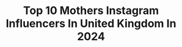 ---
title: Top 10 Mothers Instagram Influencers In United Kingdom In 2024
description: >-
  Find top mothers Instagram influencers in United Kingdom in 2024. Most popular hashtags: #pregnancy #siblings #parenting.
platform: Instagram
hits: 1550
text_top: Identify the most popular Instagram influencers on inBeat.
text_bottom: Our platform has 1550 Instagram influencers like this in United Kingdom for you to connect with.
profiles:
  - username: "thegreybuild"
    fullname: >-
      𝐂𝐇𝐋𝐎𝐄 | interiors,diy & mom life
    bio: >-
      🔨Renovating our home 🖤 ☁️boy mama navigating motherhood 🕊neutrals inspired palette 🤍just here to have a laugh ⁣⁣
    location: "United Kingdom"
    followers: 35074
    engagement: 767
    commentsToLikes: 0.196953
    id: ck5hpv01ws0f80i11e9jxj5zz
    verified: false
    hashtags: "#babyroominspo, #babynursery, #bathroomdesign, #neutralhome"
  - username: "faabsuu"
    fullname: >-
      Azalea Elezaj
    bio: >-
      Blessed with two! Motherhood | Fashion | Lifestyle
    location: "United Kingdom"
    followers: 29338
    engagement: 820
    commentsToLikes: 0.029254
    id: ck5zx41327avu0i14x1m3utb4
    verified: false
    hashtags: "#burberry, #italistdoesitbetter, #italistbyyou, #baseuk"
  - username: "makkylawson"
    fullname: >-
      Amaka Aderin-Lawson
    bio: >-
      Lifestyle | Fashion | Motherhood Relatable Mom Videos #NEWMOMDIARIESWITHMAKKY 💌 makkylawson@yahoo.com 📍UK
    location: "United Kingdom"
    followers: 22951
    engagement: 1157
    commentsToLikes: 0.037161
    id: cl5j74dzu6y6t0i23889g2uud
    verified: false
    hashtags: "#momsofinstagram, #toddlermomlife, #fallfashion, #makkylawson"
  - username: "_gemmalouisemiles"
    fullname: >-
      Gemma Louise Miles
    bio: >-
      motherhood, homemaking & wholesome living home & interior @gemmalouiseathome founder @girlofmuse management: paul@optimustalent.co.uk
    location: "United Kingdom"
    followers: 323570
    engagement: 495
    commentsToLikes: 0.013947
    id: ck13a0z08o2w40i19yho33lsj
    verified: false
    hashtags: "#9monthspregnant"
  - username: "rayawashere"
    fullname: >-
      Raya Was Here ☀️
    bio: >-
      ✨ Self Love, Motherhood & Conscious Living 🌱 Vegan Check out my YouTube Videos ⬇️
    location: "United Kingdom"
    followers: 156327
    engagement: 570
    commentsToLikes: 0.012448
    id: ck0tyhzuymwoa0i19u4jhx7c6
    verified: false
    hashtags: "#positanobeach, #amalficoast, #insta360, #maternity"
  - username: "lookingforlewys"
    fullname: >-
      lewys ball🥤
    bio: >-
      mother of @puhlee.z @popoffpodcast host @notion columnist
    location: "United Kingdom"
    followers: 247351
    engagement: 543
    commentsToLikes: 0.004089
    id: ck14lo6bgvn980i191i62kbqn
    verified: true
    hashtags: "#metgala, #asos, #touchoffruitsparkling, #wap"
  - username: "faithfullyswodz"
    fullname: >-
      Swodei Jones
    bio: >-
      Wife and Mother of 4 Trainee Counsellor 📍London UK 💎 Relationships/Motherhood/Lifestyle
    location: "United Kingdom"
    followers: 10873
    engagement: 1112
    commentsToLikes: 0.047595
    id: ckf5pwd597gfv0j23zkzfxn7f
    verified: false
    hashtags: "#girlmum, #babybump, #bumpstyle, #motherhood"
  - username: "melissareannejohnson"
    fullname: >-
      Melissa Reanne Johnson-Thomas
    bio: >-
      the life and style • mother | fashion stylist | creator contact: melissareannejohnson@gmail.com styling work contact: @emarjestudio
    location: "United Kingdom"
    followers: 30477
    engagement: 410
    commentsToLikes: 0.005081
    id: ckwviscqbvpah0j23baq010sx
    verified: false
    hashtags: "#disaronnovelvet, #disaronnovelvetbatida, #prstay, #idsarrieri"
  - username: "thismamalife"
    fullname: >-
      Sarah Knott
    bio: >-
      Motherhood | Outfits | Military Family Life | Home Working mum of 3 👶🏼👦🏻👧🏼 Enquiries: sarah@thismamalife.com
    location: "United Kingdom"
    followers: 47701
    engagement: 501
    commentsToLikes: 0.029088
    id: ck5bzre4xrpbb0i11qbbsa13u
    verified: false
    hashtags: "#pregnancyuk, #birth, #4thtrimester, #postpartum"
  - username: "babblingon"
    fullname: >-
      Shanel S.M
    bio: >-
      👧🏽Mother 👄Influencer 🎤Events, Networking, Marketing & Social Media 🏆Multiple award winner 💄Beauty, Fashion and Life #babblingon
    location: "United Kingdom"
    followers: 259869
    engagement: 566
    commentsToLikes: 0.000449
    id: ck0ttukqe4ddo0i19nq9mlk4p
    verified: false
    hashtags: "#desi, #babblingon, #influncer, #uk"
---
